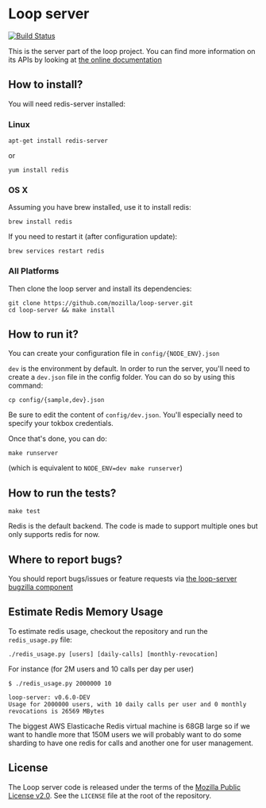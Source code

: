 Loop server
===========

[![Build Status](https://travis-ci.org/mozilla-services/loop-server.svg?branch=master)](https://travis-ci.org/mozilla-services/loop-server)

This is the server part of the loop project. You can find more information on
its APIs by looking at [the online documentation](https://docs.services.mozilla.com/loop/)

How to install?
---------------

You will need redis-server installed:

### Linux

    apt-get install redis-server

or

    yum install redis

### OS X

Assuming you have brew installed, use it to install redis:

    brew install redis

If you need to restart it (after configuration update):

    brew services restart redis

### All Platforms

Then clone the loop server and install its dependencies:

    git clone https://github.com/mozilla/loop-server.git
    cd loop-server && make install

How to run it?
--------------

You can create your configuration file in `config/{NODE_ENV}.json`

`dev` is the environment by default. In order to run the server, you'll need to
create a `dev.json` file in the config folder. You can do so by using this
command:

    cp config/{sample,dev}.json

Be sure to edit the content of `config/dev.json`. You'll especially need to
specify your tokbox credentials.

Once that's done, you can do:

    make runserver

(which is equivalent to `NODE_ENV=dev make runserver`)


How to run the tests?
---------------------

    make test

Redis is the default backend. The code is made to support multiple ones but
only supports redis for now.

Where to report bugs?
---------------------

You should report bugs/issues or feature requests via [the loop-server bugzilla
component](https://bugzilla.mozilla.org/enter_bug.cgi?product=Loop&component=Server)


Estimate Redis Memory Usage
---------------------------

To estimate redis usage, checkout the repository and run the `redis_usage.py`
file:

    ./redis_usage.py [users] [daily-calls] [monthly-revocation]

For instance (for 2M users and 10 calls per day per user)

    $ ./redis_usage.py 2000000 10

    loop-server: v0.6.0-DEV
    Usage for 2000000 users, with 10 daily calls per user and 0 monthly
    revocations is 26569 MBytes

The biggest AWS Elasticache Redis virtual machine is 68GB large so if we want
to handle more that 150M users we will probably want to do some sharding to
have one redis for calls and another one for user management.


License
-------

The Loop server code is released under the terms of the
[Mozilla Public License v2.0](http://www.mozilla.org/MPL/2.0/). See the
`LICENSE` file at the root of the repository.
